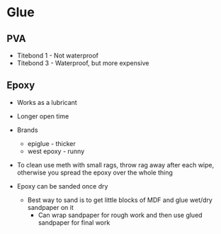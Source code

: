 # Glue

## PVA

- Titebond 1 - Not waterproof
- Titebond 3 - Waterproof, but more expensive

## Epoxy

- Works as a lubricant
- Longer open time

- Brands
  - epiglue - thicker
  - west epoxy - runny

- To clean use meth with small rags, throw rag away after each wipe, otherwise you
  spread the epoxy over the whole thing

- Epoxy can be sanded once dry
  - Best way to sand is to get little blocks of MDF and glue wet/dry sandpaper on it
    - Can wrap sandpaper for rough work and then use glued sandpaper for final work